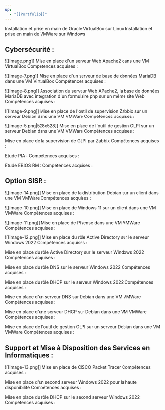 ```yaml
---
up:
  - "[[Portfolio]]"
---
```

Installation et prise en main de Oracle VirtualBox sur Linux
Installation et prise en main de VMWare sur Windows

## Cybersécurité :
![[image.png]]
Mise en place d'un serveur Web Apache2 dans une VM VirtualBox
Compétences acquises :

![[image-7.png]]
Mise en place d'un serveur de base de données MariaDB dans une VM VirtualBox
Compétences acquises :

![[image-8.png]]
Association du serveur Web APache2, la base de données MariaDB avec intégration d'un formulaire php sur un même site Web
Compétences acquises :

![[image-9.png]]
Mise en place de l'outil de supervision Zabbix sur un serveur Debian dans une VM VMWare
Compétences acquises :

![[image-5.png|528x528]]
Mise en place de l'outil de gestion GLPI sur un serveur Debian dans une VM VMWare
Compétences acquises :

Mise en place de la supervision de GLPI par Zabbix
Compétences acquises :

Etude PIA :
Compétences acquises :

Etude EBIOS RM :
Compétences acquises :

## Option SISR :
![[image-14.png]]
Mise en place de la distribution Debian sur un client dans une VM VMWare
Compétences acquises :

![[image-10.png]]
Mise en place de Windows 11 sur un client dans une VM VMWare
Compétences acquises :

![[image-11.png]]
Mise en place de Pfsense dans une VM VMWare
Compétences acquises :

![[image-12.png]]
Mise en place du rôle Active Directory sur le serveur Windows 2022
Compétences acquises :

Mise en place du rôle Active Directory sur le serveur Windows 2022
Compétences acquises :

Mise en place du rôle DNS sur le serveur Windows 2022
Compétences acquises :

Mise en place du rôle DHCP sur le serveur Windows 2022
Compétences acquises :

Mise en place d'un serveur DNS sur Debian dans une VM VMWare
Compétences acquises :

Mise en place d'une serveur DHCP sur Debian dans une VM VMWare
Compétences acquises :

Mise en place de l'outil de gestion GLPI sur un serveur Debian dans une VM VMWare
Compétences acquises :
## Support et Mise à Disposition des Services en Informatiques :

![[image-13.png]]
Mise en place de CISCO Packet Tracer
Compétences acquises :

Mise en place d'un second serveur Windows 2022 pour la haute disponibilité
Compétences acquises :

Mise en place du rôle DHCP sur le second serveur Windows 2022
Compétences acquises :

